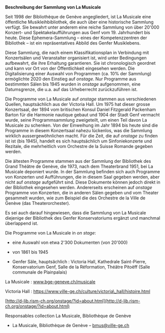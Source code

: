 **Beschreibung der Sammlung von La Musicale**

Seit 1998 der Bibliothèque de Genève angegliedert, ist La Musicale eine öffentliche Musikleihbibliothek, die auch über eine historische Sammlung verfügt. Sie bewahrt unter anderem eine reiche Sammlung von über 20&#39;000 Konzert- und Spektakelaufführungen aus Genf vom 19. Jahrhundert bis heute. Diese Ephemera-Sammlung – eines der Kompetenzzentren der Bibliothek – ist ein repräsentatives Abbild des Genfer Musiklebens.

Diese Sammlung, die nach einem Klassifikationsplan in Verbindung mit Konzertsälen und Veranstalter organisiert ist, wird unter Bedingungen aufbewahrt, die ihre Erhaltung garantieren. Sie ist chronologisch geordnet und kann vor Ort von der Öffentlichkeit eingesehen werden. Die Digitalisierung einer Auswahl von Programmen (ca. 10% der Sammlung) ermöglichte 2020 den Einstieg auf _onstage_. Nur Programme aus bestimmten Sälen bis 1945 wurden in _onstage_ aufgenommen, eine Datumsgrenze, die u.a. auf das Urheberrecht zurückzuführen ist.

Die Programme von La Musicale auf _onstage_ stammen aus verschiedenen Quellen, hauptsächlich aus der Victoria Hall. Um 1975 hat dieser grosse Konzertsaal, der 1894 vom britischen Konsul Daniel Fitzgerald Packenham Barton für die Harmonie nautique gebaut und 1904 der Stadt Genf vermacht wurde, seine Programmsammlung zweigeteilt, um einen Teil davon La Musicale zu schenken. Von der Einweihung im Jahr 1894 bis heute sind die Programme in diesem Konzertsaal nahezu lückenlos, was die Sammlung wirklich aussergewöhnlichen macht. Für die Zeit, die auf _onstage_ zu finden ist ist (bis 1945), handelt es sich hauptsächlich um Sinfoniekonzerte und Rezitale, die mehrheitlich vom Orchestre de la Suisse Romande gegeben werden.

Die ältesten Programme stammen aus der Sammlung der Bibliothek des Grand Théâtre de Genève, die 1973, nach dem Theaterbrand 1951, bei La Musicale deponiert wurde. In der Sammlung befinden sich auch Programme von Konzerten und Aufführungen, die in diesem Saal gegeben werden, aber nicht auf _onstage_ aufgeführt sind. Diese Dokumente können jedoch direkt in der Bibliothek eingesehen werden. Andererseits erscheinen auf _onstage_ Programme von Konzerten, die in anderen Sälen gegeben und vom Theater gesammelt wurden, wie zum Beispiel die des Orchestre de la Ville de Genève (das Theaterorchester).

Es sei auch darauf hingewiesen, dass die Sammlung von La Musicale diejenige der Bibliothek des Genfer Konservatoriums ergänzt und manchmal überlappend ist.

Die Programme von La Musicale in _on stage_:

- eine Auswahl von etwa 2&#39;300 Dokumenten (von 20&#39;000)

- von 1861 bis 1945

- Genfer Säle, hauptsächlich : Victoria Hall, Kathedrale Saint-Pierre, Konservatorium Genf, Salle de la Réformation, Théâtre Pitoëff (Salle communale de Plainpalais)

La Musicale : www.bge-geneve.ch/musicale

Victoria Hall : https://www.ville-ge.ch/culture/victoria\_hall/histoire.html

[http://d-lib.rism-ch.org/onstage/?id=about.html](http://d-lib.rism-ch.org/onstage/?id=about.html)

Responsables collection La Musicale, Bibliothèque de Genève

- La Musicale, Bibliothèque de Genève – [bmus@ville-ge.ch](mailto:bmus@ville-ge.ch)